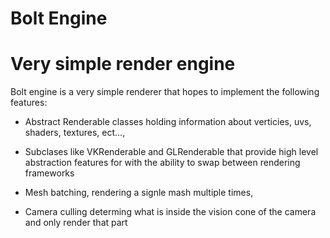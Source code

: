 Bolt Engine
=====

# Very simple render engine

Bolt engine is a very simple renderer that hopes to implement the following features:

- Abstract Renderable classes holding information about verticies, uvs, shaders, textures, ect..., 

- Subclases like VKRenderable and GLRenderable that provide high level abstraction features for with the ability to swap between rendering frameworks

- Mesh batching, rendering a signle mash multiple times,

- Camera culling determing what is inside the vision cone of the camera and only render that part
